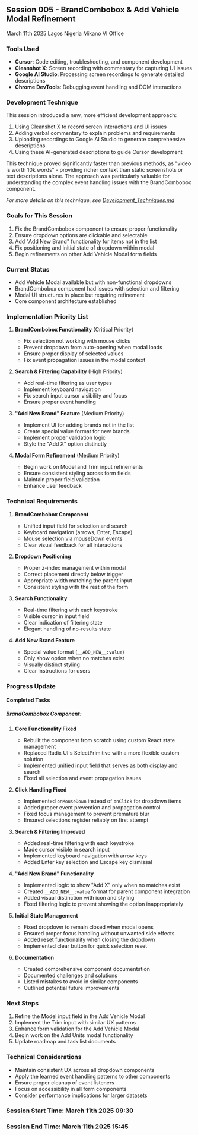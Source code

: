 ## Session 005 - BrandCombobox & Add Vehicle Modal Refinement

March 11th 2025 Lagos Nigeria Mikano VI Office

### Tools Used
- **Cursor**: Code editing, troubleshooting, and component development
- **Cleanshot X**: Screen recording with commentary for capturing UI issues
- **Google AI Studio**: Processing screen recordings to generate detailed descriptions
- **Chrome DevTools**: Debugging event handling and DOM interactions

### Development Technique
This session introduced a new, more efficient development approach:
1. Using Cleanshot X to record screen interactions and UI issues
2. Adding verbal commentary to explain problems and requirements
3. Uploading recordings to Google AI Studio to generate comprehensive descriptions
4. Using these AI-generated descriptions to guide Cursor development

This technique proved significantly faster than previous methods, as "video is worth 10k words" - providing richer context than static screenshots or text descriptions alone. The approach was particularly valuable for understanding the complex event handling issues with the BrandCombobox component.

*For more details on this technique, see [Development_Techniques.md](../Development_Techniques.md)*

### Goals for This Session
1. Fix the BrandCombobox component to ensure proper functionality
2. Ensure dropdown options are clickable and selectable
3. Add "Add New Brand" functionality for items not in the list
4. Fix positioning and initial state of dropdown within modal
5. Begin refinements on other Add Vehicle Modal form fields

### Current Status
- Add Vehicle Modal available but with non-functional dropdowns
- BrandCombobox component had issues with selection and filtering
- Modal UI structures in place but requiring refinement
- Core component architecture established

### Implementation Priority List
1. **BrandCombobox Functionality** (Critical Priority)
   - Fix selection not working with mouse clicks
   - Prevent dropdown from auto-opening when modal loads
   - Ensure proper display of selected values
   - Fix event propagation issues in the modal context

2. **Search & Filtering Capability** (High Priority)
   - Add real-time filtering as user types
   - Implement keyboard navigation
   - Fix search input cursor visibility and focus
   - Ensure proper event handling

3. **"Add New Brand" Feature** (Medium Priority)
   - Implement UI for adding brands not in the list
   - Create special value format for new brands
   - Implement proper validation logic
   - Style the "Add X" option distinctly

4. **Modal Form Refinement** (Medium Priority)
   - Begin work on Model and Trim input refinements
   - Ensure consistent styling across form fields
   - Maintain proper field validation
   - Enhance user feedback

### Technical Requirements
1. **BrandCombobox Component**
   - Unified input field for selection and search
   - Keyboard navigation (arrows, Enter, Escape)
   - Mouse selection via mouseDown events
   - Clear visual feedback for all interactions

2. **Dropdown Positioning**
   - Proper z-index management within modal
   - Correct placement directly below trigger
   - Appropriate width matching the parent input
   - Consistent styling with the rest of the form

3. **Search Functionality**
   - Real-time filtering with each keystroke
   - Visible cursor in input field
   - Clear indication of filtering state
   - Elegant handling of no-results state

4. **Add New Brand Feature**
   - Special value format (`__ADD_NEW__:value`)
   - Only show option when no matches exist
   - Visually distinct styling
   - Clear instructions for users

### Progress Update

#### Completed Tasks

##### BrandCombobox Component:
1. **Core Functionality Fixed**
   - Rebuilt the component from scratch using custom React state management
   - Replaced Radix UI's SelectPrimitive with a more flexible custom solution
   - Implemented unified input field that serves as both display and search
   - Fixed all selection and event propagation issues

2. **Click Handling Fixed**
   - Implemented `onMouseDown` instead of `onClick` for dropdown items
   - Added proper event prevention and propagation control
   - Fixed focus management to prevent premature blur
   - Ensured selections register reliably on first attempt

3. **Search & Filtering Improved**
   - Added real-time filtering with each keystroke
   - Made cursor visible in search input
   - Implemented keyboard navigation with arrow keys
   - Added Enter key selection and Escape key dismissal

4. **"Add New Brand" Functionality**
   - Implemented logic to show "Add X" only when no matches exist
   - Created `__ADD_NEW__:value` format for parent component integration
   - Added visual distinction with icon and styling
   - Fixed filtering logic to prevent showing the option inappropriately

5. **Initial State Management**
   - Fixed dropdown to remain closed when modal opens
   - Ensured proper focus handling without unwanted side effects
   - Added reset functionality when closing the dropdown
   - Implemented clear button for quick selection reset

6. **Documentation**
   - Created comprehensive component documentation
   - Documented challenges and solutions
   - Listed mistakes to avoid in similar components
   - Outlined potential future improvements

### Next Steps
1. Refine the Model input field in the Add Vehicle Modal
2. Implement the Trim input with similar UX patterns
3. Enhance form validation for the Add Vehicle Modal
4. Begin work on the Add Units modal functionality
5. Update roadmap and task list documents

### Technical Considerations
- Maintain consistent UX across all dropdown components
- Apply the learned event handling patterns to other components
- Ensure proper cleanup of event listeners
- Focus on accessibility in all form components
- Consider performance implications for larger datasets

### Session Start Time: March 11th 2025 09:30 
### Session End Time: March 11th 2025 15:45 